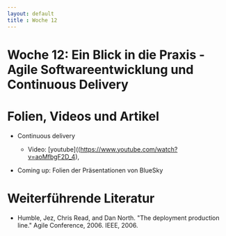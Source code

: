 ```yaml
---
layout: default
title : Woche 12
---
```

# Woche 12: Ein Blick in die Praxis - Agile Softwareentwicklung und Continuous Delivery

# Folien, Videos und Artikel

* Continuous delivery
    * Video:  [youtube]((https://www.youtube.com/watch?v=aoMfbgF2D_4),

* Coming up: Folien der Präsentationen von BlueSky


# Weiterführende Literatur
* Humble, Jez, Chris Read, and Dan North. "The deployment production line." Agile Conference, 2006. IEEE, 2006.

